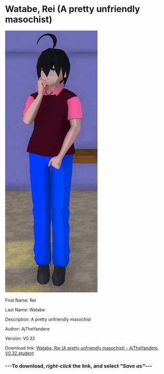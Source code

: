 # Watabe, Rei (A pretty unfriendly masochist)

<img src = "https://raw.githubusercontent.com/Arbiter1223/Daigaku-Gurashi-Custom-Students/master/Students/Files/Watabe%2C%20Rei%20(A%20pretty%20unfriendly%20masochist).png">

First Name: Rei

Last Name: Watabe

Description: A pretty unfriendly masochist

Author: AjTheYandere

Version: V0.32

Download link: <a href="https://raw.githubusercontent.com/Arbiter1223/Daigaku-Gurashi-Custom-Students/master/Students/Files/Watabe%2C%20Rei%20(A%20pretty%20unfriendly%20masochist)%20-%20AjTheYandere%2C%20V0.32.student">Watabe, Rei (A pretty unfriendly masochist) - AjTheYandere, V0.32.student</a>

### ---**To download, _right-click_ the link, and select _"Save as"_**---
